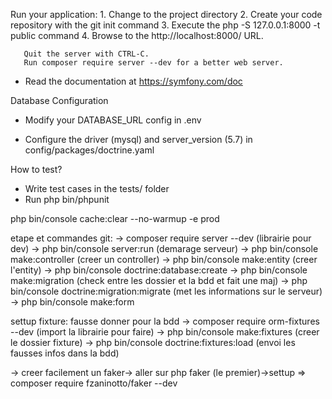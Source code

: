 Run your application:
    1. Change to the project directory
    2. Create your code repository with the git init command
    3. Execute the php -S 127.0.0.1:8000 -t public command
    4. Browse to the http://localhost:8000/ URL.

       Quit the server with CTRL-C.
       Run composer require server --dev for a better web server.

  * Read the documentation at https://symfony.com/doc


 Database Configuration


  * Modify your DATABASE_URL config in .env

  * Configure the driver (mysql) and
    server_version (5.7) in config/packages/doctrine.yaml


 How to test?


  * Write test cases in the tests/ folder
  * Run php bin/phpunit

php bin/console cache:clear --no-warmup -e prod

etape et commandes git:
-> composer require server --dev (librairie pour dev)
-> php bin/console server:run (demarage serveur)
-> php bin/console make:controller (creer un controller)
-> php bin/console make:entity (creer l'entity)
-> php bin/console doctrine:database:create
-> php bin/console make:migration (check entre les dossier et la bdd et fait une maj)
-> php bin/console doctrine:migration:migrate (met les informations sur le serveur)
-> php bin/console make:form


settup fixture: fausse donner pour la bdd
-> composer require orm-fixtures --dev (import la librairie pour faire)
-> php bin/console make:fixtures (creer le dossier fixture)
-> php bin/console doctrine:fixtures:load (envoi les fausses infos dans la bdd)

-> creer facilement un faker-> aller sur php faker (le premier)->settup => composer require fzaninotto/faker --dev